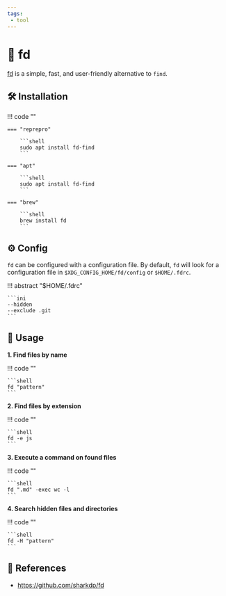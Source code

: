 ```yaml
---
tags:
 - tool
---
```

# :file_folder: fd

[fd][1] is a simple, fast, and user-friendly alternative to `find`.

## :hammer_and_wrench: Installation

!!! code ""

    === "reprepro"

        ```shell
        sudo apt install fd-find
        ```

    === "apt"

        ```shell
        sudo apt install fd-find
        ```

    === "brew"

        ```shell
        brew install fd
        ```

## :gear: Config

`fd` can be configured with a configuration file. By default, `fd` will look for a configuration file in `$XDG_CONFIG_HOME/fd/config` or `$HOME/.fdrc`.

!!! abstract "$HOME/.fdrc"

    ```ini
    --hidden
    --exclude .git
    ```

## :pencil: Usage

**1. Find files by name**

!!! code ""

    ```shell
    fd "pattern"
    ```

**2. Find files by extension**

!!! code ""

    ```shell
    fd -e js
    ```

**3. Execute a command on found files**

!!! code ""

    ```shell
    fd ".md" -exec wc -l
    ```

**4. Search hidden files and directories**

!!! code ""

    ```shell
    fd -H "pattern"
    ```

## :link: References

- <https://github.com/sharkdp/fd>

[1]: <https://github.com/sharkdp/fd>
